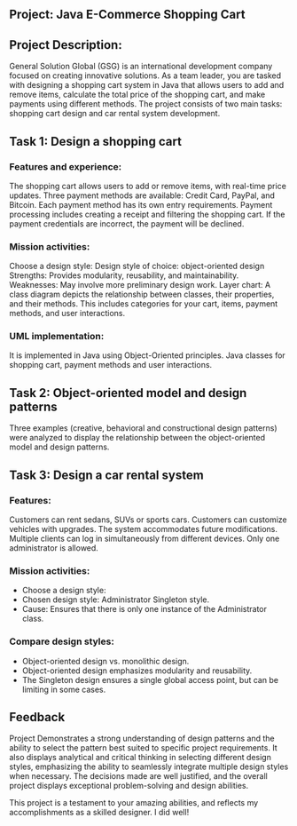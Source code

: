 

## Project: Java E-Commerce Shopping Cart

## Project Description:

General Solution Global (GSG) is an international development company focused on creating innovative solutions. As a team leader, you are tasked with designing a shopping cart system in Java that allows users to add and remove items, calculate the total price of the shopping cart, and make payments using different methods. The project consists of two main tasks: shopping cart design and car rental system development.

## Task 1: Design a shopping cart

### Features and experience:

The shopping cart allows users to add or remove items, with real-time price updates.
Three payment methods are available: Credit Card, PayPal, and Bitcoin.
Each payment method has its own entry requirements.
Payment processing includes creating a receipt and filtering the shopping cart.
If the payment credentials are incorrect, the payment will be declined.

### Mission activities:
Choose a design style:
Design style of choice: object-oriented design
Strengths: Provides modularity, reusability, and maintainability.
Weaknesses: May involve more preliminary design work.
Layer chart:
A class diagram depicts the relationship between classes, their properties, and their methods. This includes categories for your cart, items, payment methods, and user interactions.

### UML implementation:
It is implemented in Java using Object-Oriented principles.
Java classes for shopping cart, payment methods and user interactions.

## Task 2: Object-oriented model and design patterns

Three examples (creative, behavioral and constructional design patterns) were analyzed to display the relationship between the object-oriented model and design patterns.

## Task 3: Design a car rental system

### Features:
Customers can rent sedans, SUVs or sports cars.
Customers can customize vehicles with upgrades.
The system accommodates future modifications.
Multiple clients can log in simultaneously from different devices.
Only one administrator is allowed.

### Mission activities:
- Choose a design style:
- Chosen design style: Administrator Singleton style.
- Cause: Ensures that there is only one instance of the Administrator class.

### Compare design styles:
- Object-oriented design vs. monolithic design.
- Object-oriented design emphasizes modularity and reusability.
- The Singleton design ensures a single global access point, but can be limiting in some cases.

## Feedback

Project Demonstrates a strong understanding of design patterns and the ability to select the pattern best suited to specific project requirements. It also displays analytical and critical thinking in selecting different design styles, emphasizing the ability to seamlessly integrate multiple design styles when necessary. The decisions made are well justified, and the overall project displays exceptional problem-solving and design abilities.

This project is a testament to your amazing abilities, and reflects my accomplishments as a skilled designer. I did well!
